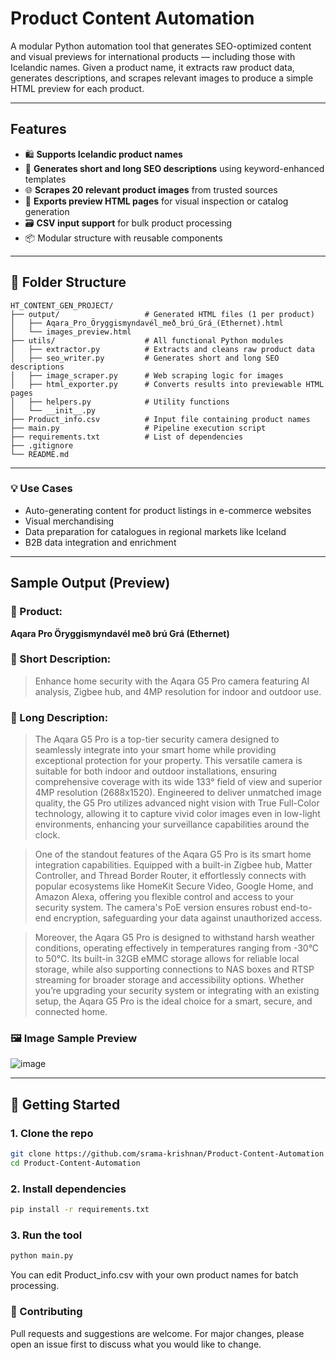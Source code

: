 # Product Content Automation

A modular Python automation tool that generates SEO-optimized content and visual previews for international products — including those with Icelandic names. Given a product name, it extracts raw product data, generates descriptions, and scrapes relevant images to produce a simple HTML preview for each product.

---

## Features

- 🛍️ **Supports Icelandic product names**
- 🧠 **Generates short and long SEO descriptions** using keyword-enhanced templates
- 🌐 **Scrapes 20 relevant product images** from trusted sources
- 📄 **Exports preview HTML pages** for visual inspection or catalog generation
- 🗃️ **CSV input support** for bulk product processing
- 📦 Modular structure with reusable components

---

## 📂 Folder Structure

```
HT_CONTENT_GEN_PROJECT/
├── output/                   # Generated HTML files (1 per product)
│   ├── Aqara_Pro_Öryggismyndavél_með_brú_Grá_(Ethernet).html
│   └── images_preview.html
├── utils/                    # All functional Python modules
│   ├── extractor.py          # Extracts and cleans raw product data
│   ├── seo_writer.py         # Generates short and long SEO descriptions
│   ├── image_scraper.py      # Web scraping logic for images
│   ├── html_exporter.py      # Converts results into previewable HTML pages
│   ├── helpers.py            # Utility functions
│   └── __init__.py
├── Product_info.csv          # Input file containing product names
├── main.py                   # Pipeline execution script
├── requirements.txt          # List of dependencies
├── .gitignore
└── README.md
```

---

### 💡 Use Cases
- Auto-generating content for product listings in e-commerce websites
- Visual merchandising
- Data preparation for catalogues in regional markets like Iceland
- B2B data integration and enrichment

---

## Sample Output (Preview)

### 📌 Product:
**Aqara Pro Öryggismyndavél með brú Grá (Ethernet)**

### 📝 Short Description:
> Enhance home security with the Aqara G5 Pro camera featuring AI analysis, Zigbee hub, and 4MP resolution for indoor and outdoor use.

### 📖 Long Description:
> The Aqara G5 Pro is a top-tier security camera designed to seamlessly integrate into your smart home while providing exceptional protection for your property. This versatile camera is suitable for both indoor and outdoor installations, ensuring comprehensive coverage with its wide 133° field of view and superior 4MP resolution (2688x1520). Engineered to deliver unmatched image quality, the G5 Pro utilizes advanced night vision with True Full-Color technology, allowing it to capture vivid color images even in low-light environments, enhancing your surveillance capabilities around the clock.

> One of the standout features of the Aqara G5 Pro is its smart home integration capabilities. Equipped with a built-in Zigbee hub, Matter Controller, and Thread Border Router, it effortlessly connects with popular ecosystems like HomeKit Secure Video, Google Home, and Amazon Alexa, offering you flexible control and access to your security system. The camera's PoE version ensures robust end-to-end encryption, safeguarding your data against unauthorized access.

> Moreover, the Aqara G5 Pro is designed to withstand harsh weather conditions, operating effectively in temperatures ranging from -30°C to 50°C. Its built-in 32GB eMMC storage allows for reliable local storage, while also supporting connections to NAS boxes and RTSP streaming for broader storage and accessibility options. Whether you’re upgrading your security system or integrating with an existing setup, the Aqara G5 Pro is the ideal choice for a smart, secure, and connected home.

### 🖼️ Image Sample Preview
![image](https://github.com/user-attachments/assets/86abc762-7ae3-4305-afd8-9197bc61f40a)


---

## 🚀 Getting Started

### 1. Clone the repo

```bash
git clone https://github.com/srama-krishnan/Product-Content-Automation.git
cd Product-Content-Automation
```

### 2. Install dependencies
```bash
pip install -r requirements.txt
```
### 3. Run the tool
```bash
python main.py
```
You can edit Product_info.csv with your own product names for batch processing.


### 🤝 Contributing
Pull requests and suggestions are welcome. For major changes, please open an issue first to discuss what you would like to change.
